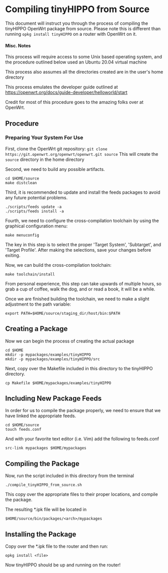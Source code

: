 # Compiling tinyHIPPO from Source

This document will instruct you through the process of compiling the tinyHIPPO OpenWrt package from source. Please note this is different than running `opkg install tinyHIPPO` on a router with OpenWrt on it.

#### Misc. Notes
This process will require access to some Unix based operating system, and the procedure outlined below used an Ubuntu 20.04 virtual machine

This process also assumes all the directories created are in the user's home directory

This process emulates the developer guide outlined at https://openwrt.org/docs/guide-developer/helloworld/start

Credit for most of this procedure goes to the amazing folks over at OpenWrt.

## Procedure

###  Preparing Your System For Use
First, clone the OpenWrt git repository:
```git clone https://git.openwrt.org/openwrt/openwrt.git source```
This will create the `source` directory in the home directory

Second, we need to build any possible artifacts.
```
cd $HOME/source
make distclean
```
Third, it is recommended to update and install the feeds packages to avoid any future potential problems.
```
./scripts/feeds update -a
./scripts/feeds install -a
```

Fourth, we need to configure the cross-compilation toolchain by using the graphical configuration menu:
```
make menuconfig
```
The key in this step is to select the proper 'Target System', 'Subtarget', and 'Target Profile'. After making the selections, save your changes before exiting.

Now, we can build the cross-compilation toolchain:
```
make toolchain/install
```
From personal experience, this step can take upwards of multiple hours, so grab a cup of coffee, walk the dog, and or read a book, it will be a while.

Once we are finished building the toolchain, we need to make a slight adjustment to the path variable:
```
export PATH=$HOME/source/staging_dir/host/bin:$PATH
```

## Creating a Package
Now we can begin the process of creating the actual package
```
cd $HOME
mkdir -p mypackages/examples/tinyHIPPO
mkdir -p mypackages/examples/tinyHIPPO/src
```
Next, copy over the Makefile included in this directory to the tinyHIPPO directory.

```
cp Makefile $HOME/mypackages/examples/tinyHIPPO
```
## Including New Package Feeds
In order for us to compile the package properly, we need to ensure that we have linked the appropriate feeds.
```
cd $HOME/source
touch feeds.conf
```
And with your favorite text editor (i.e. Vim) add the following to feeds.conf
```
src-link mypackages $HOME/mypackages
```

## Compiling the Package
Now, run the script included in this directory from the terminal
```
./compile_tinyHIPPO_from_source.sh
```
This copy over the appropriate files to their proper locations, and compile the package. 

The resulting *.ipk file will be located in 
```
$HOME/source/bin/packages/<arch>/mypackages
```
## Installing the Package
Copy over the *.ipk file to the router and then run:
```
opkg install <file>
```
Now tinyHIPPO should be up and running on the router!
